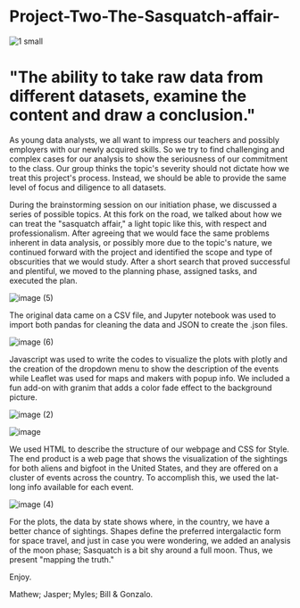 # Project-Two-The-Sasquatch-affair-

![1 small](https://user-images.githubusercontent.com/70727613/106080878-87f5bd80-60dd-11eb-8c4a-60a96f6c3bad.png)

# "The ability to take raw data from different datasets, examine the content and draw a conclusion."
As young data analysts, we all want to impress our teachers and possibly employers with our newly acquired skills. So we try to find challenging and complex cases for our analysis to show the seriousness of our commitment to the class. Our group thinks the topic's severity should not dictate how we treat this project's process. Instead, we should be able to provide the same level of focus and diligence to all datasets.

During the brainstorming session on our initiation phase, we discussed a series of possible topics. At this fork on the road, we talked about how we can treat the "sasquatch affair," a light topic like this, with respect and professionalism.
After agreeing that we would face the same problems inherent in data analysis, or possibly more due to the topic's nature, we continued forward with the project and identified the scope and type of obscurities that we would study. After a short search that proved successful and plentiful, we moved to the planning phase, assigned tasks, and executed the plan.

![image (5)](https://user-images.githubusercontent.com/70727613/112702678-50e42400-8e62-11eb-8819-ad97196b1ec6.png)


The original data came on a CSV file, and Jupyter notebook was used to import both pandas for cleaning the data and JSON to create the .json files.

![image (6)](https://user-images.githubusercontent.com/70727613/112702811-b59f7e80-8e62-11eb-8e74-ded6c121a16b.png)

Javascript was used to write the codes to visualize the plots with plotly and the creation of the dropdown menu to show the description of the events while Leaflet was used for maps and makers with popup info. We included a fun add-on with granim that adds a color fade effect to the background picture.

![image (2)](https://user-images.githubusercontent.com/70727613/112701827-aec33c80-8e5f-11eb-9e61-9298e02fc781.png)

![image](https://user-images.githubusercontent.com/70727613/112701842-bda9ef00-8e5f-11eb-89bd-1aecf7fe354a.png)

We used HTML to describe the structure of our webpage and CSS for Style.
The end product is a web page that shows the visualization of the sightings for both aliens and bigfoot in the United States, and they are offered on a cluster of events across the country. To accomplish this, we used the lat-long info available for each event.

![image (4)](https://user-images.githubusercontent.com/70727613/112701841-baaefe80-8e5f-11eb-9009-037977ac93e2.png)

For the plots, the data by state shows where, in the country, we have a better chance of sightings.
Shapes define the preferred intergalactic form for space travel, and just in case you were wondering, we added an analysis of the moon phase; Sasquatch is a bit shy around a full moon. Thus, we present "mapping the truth."


Enjoy.


Mathew; Jasper; Myles; Bill & Gonzalo.

